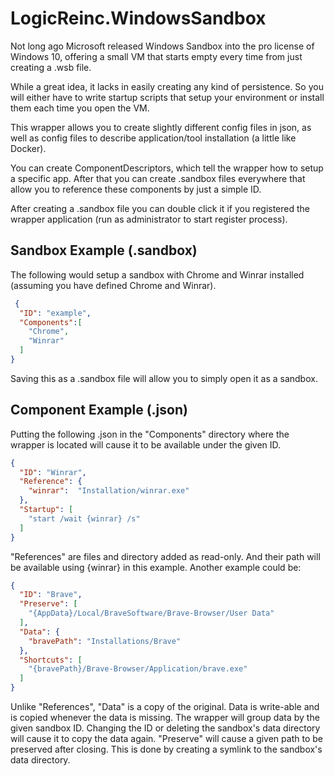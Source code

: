 # LogicReinc.WindowsSandbox
Not long ago Microsoft released Windows Sandbox into the pro license of Windows 10, offering a small VM that starts empty every time from just creating a .wsb file.

While a great idea, it lacks in easily creating any kind of persistence. So you will either have to write startup scripts that setup your environment or install them each time you open the VM. 

This wrapper allows you to create slightly different config files in json, as well as config files to describe application/tool installation (a little like Docker).

You can create ComponentDescriptors, which tell the wrapper how to setup a specific app. After that you can create .sandbox files everywhere that allow you to reference these components by just a simple ID.

After creating a .sandbox file you can double click it if you registered the wrapper application (run as administrator to start register process).

## Sandbox  Example (.sandbox)
The following would setup a sandbox with Chrome and Winrar installed (assuming you have defined Chrome and Winrar).
```json
 {
  "ID": "example",
  "Components":[
    "Chrome",
    "Winrar"
  ]
}
```
Saving this as a .sandbox file will allow you to simply open it as a sandbox.

## Component Example (.json)
Putting the following .json in the "Components" directory where the wrapper is located will cause it to be available under the given ID.
```json
{
  "ID": "Winrar",
  "Reference": {
    "winrar":  "Installation/winrar.exe"
  },
  "Startup": [
    "start /wait {winrar} /s"
  ]
}
```
"References" are files and directory added as read-only. And their path will be available using {winrar} in this example.
Another example could be:
```json
{
  "ID": "Brave",
  "Preserve": [
	"{AppData}/Local/BraveSoftware/Brave-Browser/User Data"
  ],
  "Data": {
    "bravePath": "Installations/Brave"
  },
  "Shortcuts": [
    "{bravePath}/Brave-Browser/Application/brave.exe"
  ]
}
```
Unlike "References", "Data" is a copy of the original. Data is write-able and is copied whenever the data is missing. The wrapper will group data by the given sandbox ID. Changing the ID or deleting the sandbox's data directory will cause it to copy the data again. 
"Preserve" will cause a given path to be preserved after closing. This is done by creating a symlink to the sandbox's data directory.